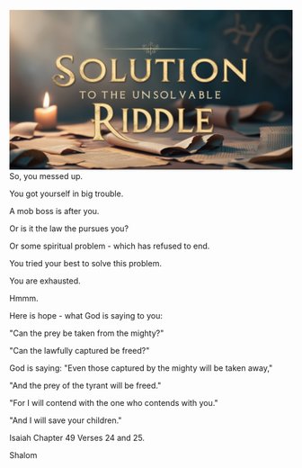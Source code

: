 ![Video cover image](../cover.jpg "cover photo")
So, you messed up.

You got yourself in big trouble.

A mob boss is after you.

Or is it the law the pursues you?

Or some spiritual problem - which has refused to end.

You tried your best to solve this problem.

You are exhausted.

Hmmm.

Here is hope - what God is saying to you:

"Can the prey be taken from the mighty?"

"Can the lawfully captured be freed?"

God is saying: "Even those captured by the mighty will be taken away,"

"And the prey of the tyrant will be freed."

"For I will contend with the one who contends with you."

"And I will save your children."

Isaiah Chapter 49 Verses 24 and 25.

Shalom